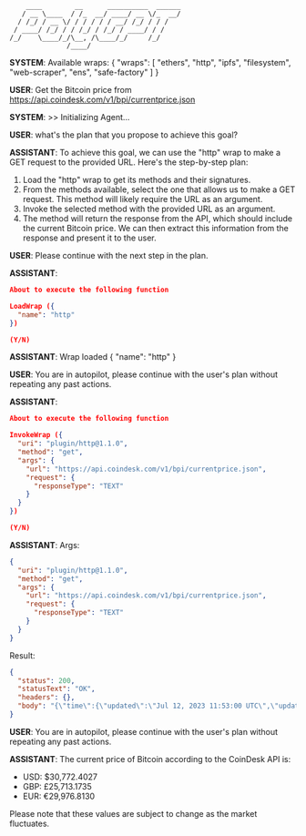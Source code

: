 ```
    ____        __      __________  ______
   / __ \____  / /_  __/ ____/ __ \/_  __/
  / /_/ / __ \/ / / / / / __/ /_/ / / /   
 / ____/ /_/ / / /_/ / /_/ / ____/ / /    
/_/    \____/_/\__, /\____/_/     /_/     
              /____/                      
```


  
  **SYSTEM**: Available wraps: {
  "wraps": [
    "ethers",
    "http",
    "ipfs",
    "filesystem",
    "web-scraper",
    "ens",
    "safe-factory"
  ]
}


  
  **USER**: Get the Bitcoin price from https://api.coindesk.com/v1/bpi/currentprice.json


  
  **SYSTEM**: >> Initializing Agent...


  
  **USER**: what's the plan that you propose to achieve this goal?


  
  **ASSISTANT**: To achieve this goal, we can use the "http" wrap to make a GET request to the provided URL. Here's the step-by-step plan:

1. Load the "http" wrap to get its methods and their signatures.
2. From the methods available, select the one that allows us to make a GET request. This method will likely require the URL as an argument.
3. Invoke the selected method with the provided URL as an argument.
4. The method will return the response from the API, which should include the current Bitcoin price. We can then extract this information from the response and present it to the user.


  
  **USER**: Please continue with the next step in the plan.


  
  **ASSISTANT**: 
```json
About to execute the following function

LoadWrap ({
  "name": "http"
})

(Y/N)

```



  
  **ASSISTANT**: Wrap loaded  {
  "name": "http"
}


  
  **USER**: You are in autopilot, please continue with the user's plan without repeating any past actions.


  
  **ASSISTANT**: 
```json
About to execute the following function

InvokeWrap ({
  "uri": "plugin/http@1.1.0",
  "method": "get",
  "args": {
    "url": "https://api.coindesk.com/v1/bpi/currentprice.json",
    "request": {
      "responseType": "TEXT"
    }
  }
})

(Y/N)

```



  
  **ASSISTANT**: Args:
```json
{
  "uri": "plugin/http@1.1.0",
  "method": "get",
  "args": {
    "url": "https://api.coindesk.com/v1/bpi/currentprice.json",
    "request": {
      "responseType": "TEXT"
    }
  }
}
```
Result:
```json
{
  "status": 200,
  "statusText": "OK",
  "headers": {},
  "body": "{\"time\":{\"updated\":\"Jul 12, 2023 11:53:00 UTC\",\"updatedISO\":\"2023-07-12T11:53:00+00:00\",\"updateduk\":\"Jul 12, 2023 at 12:53 BST\"},\"disclaimer\":\"This data was produced from the CoinDesk Bitcoin Price Index (USD). Non-USD currency data converted using hourly conversion rate from openexchangerates.org\",\"chartName\":\"Bitcoin\",\"bpi\":{\"USD\":{\"code\":\"USD\",\"symbol\":\"&#36;\",\"rate\":\"30,772.4027\",\"description\":\"United States Dollar\",\"rate_float\":30772.4027},\"GBP\":{\"code\":\"GBP\",\"symbol\":\"&pound;\",\"rate\":\"25,713.1735\",\"description\":\"British Pound Sterling\",\"rate_float\":25713.1735},\"EUR\":{\"code\":\"EUR\",\"symbol\":\"&euro;\",\"rate\":\"29,976.8130\",\"description\":\"Euro\",\"rate_float\":29976.813}}}"
}
```


  
  **USER**: You are in autopilot, please continue with the user's plan without repeating any past actions.


  
  **ASSISTANT**: The current price of Bitcoin according to the CoinDesk API is:

- USD: $30,772.4027
- GBP: £25,713.1735
- EUR: €29,976.8130

Please note that these values are subject to change as the market fluctuates.

